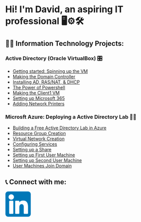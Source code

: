 <!--

![Image of Linux Penguin][1]

[1]: https://raw.githubusercontent.com/Oatmello/Markdowns/main/images/linux.png

-->

# Hi! I'm David, an aspiring IT professional 🖥⚙🛠 

## 👨‍💻 Information Technology Projects:

### Active Directory (Oracle VirtualBox) 🎛
- [Getting started: Spinning up the VM](https://github.com/Oatmello/spinninguptheVM)
- [Making the Domain Controller](https://github.com/Oatmello/domaincontroller)
- [Installing AD, RAS/NAT, & DHCP](https://github.com/Oatmello/AD-RAS-NAT-DHCP)
- [The Power of Powershell](https://github.com/Oatmello/PowerofPowershell)
- [Making the Client1 VM](https://github.com/Oatmello/Clien1-VM)
- [Setting up Microsoft 365](https://github.com/Oatmello/setup-MO365)
- [Adding Network Printers](https://github.com/Oatmello/networkprinters)
<!-- Making the Client2 VM()-->

### Microsft Azure: Deploying a Active Directory Lab 🔬🥼
- [Building a Free Active Directory Lab in Azure](https://github.com/Oatmello/FreeAzureLab)
- [Resource Group Creation]()
- [Virtual Network Creation]()
- [Configuring Services]()
- [Setting up a Share]()
- [Setting up First User Machine]()
- [Setting up Second User Machine]()
- [User Machines Join Domain]()
<!--
### Microsft Azure AD: Attacking Active Directory in the Cloud ☁🔓
- [Setting up Kali Linux]()
- [Our First Attack! - LLMNR Poisoning](https://github.com/Oatmello/LLMNR-Poisoning)
  - [LLMNR Poisoning Defense](https://github.com/Oatmello/LLMNR-Poisoning-Defense)
- [Capturing NTLMv2 Hashes with Responder](https://github.com/Oatmello/NTLMv2-Hashes)
- [Password Cracking with Hashcat](https://github.com/Oatmello/Password-Cracking-Hashcat)
- [SMB Relay Attacks Overview](https://github.com/Oatmello/SMB-Relay-Attacks-Overview)
- [IPv6 Attacks Overview](https://github.com/Oatmello/IPv6-Attacks-Overview)
  - [IPv6 Attack Defenses](https://github.com/Oatmello/IPv6-Attack-Defenses)
-->
<!--
### Jira (Help Desk Ticketing System)
- [Installation & Configuration]()
- [Ticket Life Cycle Examples]()
-->
<!--
### osTicket (Open Source Help Desk Ticketing System)
- [Installation and Configuration]()
- [Setup for Success]()
- [Ticket Life Cycle Examples]()

### Microsoft Azure
- []()
- []()
- []()

### Low Cost All Inclusive Hacking Lab - Only ~$0.50 a day!
- [How is this possible?]()
- [What do you need?]()
- [Building your lab part 1]()
- [Building your lab part 2]()
- [Launching vulnerable virtual machine]()
- [Logging into your Kali Box]()
- [Possibilities are endless!]()

### Arch Linux Install - Made Easy
- [Arch Linux Install - How to Guide](https://github.com/Oatmello/archinstall-How-To-Guide)
-->
## 📞 Connect with me:
[![Image of LinkedIn][2]][3]

[2]: https://raw.githubusercontent.com/Oatmello/Markdowns/main/images/linked%20in%20logo.png

[3]: https://www.linkedin.com/in/david-g-169207157/

<!--
**Oatmello/Oatmello** is a ✨ _special_ ✨ repository because its `README.md` (this file) appears on your GitHub profile.

Here are some ideas to get you started:

- 🔭 I’m currently working on ...
- 🌱 I’m currently learning ...
- 👯 I’m looking to collaborate on ...
- 🤔 I’m looking for help with ...
- 💬 Ask me about ...
- 📫 How to reach me: ...
- 😄 Pronouns: ...
- ⚡ Fun fact: ...
-->

